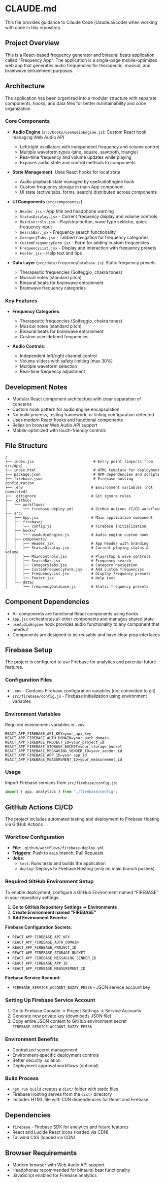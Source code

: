 # CLAUDE.md

This file provides guidance to Claude Code (claude.ai/code) when working with code in this repository.

## Project Overview

This is a React-based frequency generator and binaural beats application called "Frequency App". The application is a single-page mobile-optimized web app that generates audio frequencies for therapeutic, musical, and brainwave entrainment purposes.

## Architecture

The application has been organized into a modular structure with separate components, hooks, and data files for better maintainability and code organization.

### Core Components

- **Audio Engine** (`src/hooks/useAudioEngine.js`): Custom React hook managing Web Audio API
  - Left/right oscillators with independent frequency and volume control
  - Multiple waveform types (sine, square, sawtooth, triangle)  
  - Real-time frequency and volume updates while playing
  - Exposes audio state and control methods to components

- **State Management**: Uses React hooks for local state
  - Audio playback state managed by useAudioEngine hook
  - Custom frequency storage in main App component
  - UI state (active tabs, forms, search) distributed across components

- **UI Components** (`src/components/`):
  - `Header.jsx` - App title and headphone warning
  - `StatusDisplay.jsx` - Current frequency display and volume controls
  - `MainControls.jsx` - Play/stop button, wave type selector, quick frequency input
  - `SearchBar.jsx` - Frequency search functionality
  - `CategoryTabs.jsx` - Tabbed navigation for frequency categories
  - `CustomFrequencyForm.jsx` - Form for adding custom frequencies
  - `FrequencyList.jsx` - Display and interaction with frequency presets
  - `Footer.jsx` - Help text and tips

- **Data Layer** (`src/data/frequencyDatabase.js`): Static frequency presets
  - Therapeutic frequencies (Solfeggio, chakra tones)
  - Musical notes (standard pitch)
  - Binaural beats for brainwave entrainment
  - Brainwave frequency categories

### Key Features

- **Frequency Categories**: 
  - Therapeutic frequencies (Solfeggio, chakra tones)
  - Musical notes (standard pitch)
  - Binaural beats for brainwave entrainment
  - Custom user-defined frequencies

- **Audio Controls**:
  - Independent left/right channel control
  - Volume sliders with safety limiting (max 30%)
  - Multiple waveform selection
  - Real-time frequency adjustment

## Development Notes

- Modular React component architecture with clear separation of concerns
- Custom hook pattern for audio engine encapsulation
- No build process, testing framework, or linting configuration detected
- Uses modern React hooks and functional components
- Relies on browser Web Audio API support
- Mobile-optimized with touch-friendly controls

## File Structure

```
/
├── index.jsx                           # Entry point (imports from src/App)
├── index.html                          # HTML template for deployment
├── package.json                        # NPM dependencies and scripts
├── firebase.json                       # Firebase hosting configuration
├── .env                               # Environment variables (not committed)
├── .gitignore                         # Git ignore rules
├── .github/
│   └── workflows/
│       └── firebase-deploy.yml        # GitHub Actions CI/CD workflow
├── src/
│   ├── App.jsx                        # Main application component
│   ├── firebase/
│   │   └── config.js                  # Firebase initialization
│   ├── hooks/
│   │   └── useAudioEngine.js          # Audio engine custom hook
│   ├── components/
│   │   ├── Header.jsx                 # App header with branding
│   │   ├── StatusDisplay.jsx          # Current playing status & volume
│   │   ├── MainControls.jsx           # Play/stop & wave controls
│   │   ├── SearchBar.jsx              # Frequency search
│   │   ├── CategoryTabs.jsx           # Category navigation
│   │   ├── CustomFrequencyForm.jsx    # Add custom frequencies
│   │   ├── FrequencyList.jsx          # Display frequency presets
│   │   └── Footer.jsx                 # Help text
│   └── data/
│       └── frequencyDatabase.js       # Static frequency presets
```

## Component Dependencies

- All components are functional React components using hooks
- `App.jsx` orchestrates all other components and manages shared state
- `useAudioEngine` hook provides audio functionality to any component that needs it
- Components are designed to be reusable and have clear prop interfaces

## Firebase Setup

The project is configured to use Firebase for analytics and potential future features.

### Configuration Files
- `.env` - Contains Firebase configuration variables (not committed to git)
- `src/firebase/config.js` - Firebase initialization using environment variables

### Environment Variables
Required environment variables in `.env`:
```
REACT_APP_FIREBASE_API_KEY=your_api_key
REACT_APP_FIREBASE_AUTH_DOMAIN=your_auth_domain
REACT_APP_FIREBASE_PROJECT_ID=your_project_id
REACT_APP_FIREBASE_STORAGE_BUCKET=your_storage_bucket
REACT_APP_FIREBASE_MESSAGING_SENDER_ID=your_sender_id
REACT_APP_FIREBASE_APP_ID=your_app_id
REACT_APP_FIREBASE_MEASUREMENT_ID=your_measurement_id
```

### Usage
Import Firebase services from `src/firebase/config.js`:
```javascript
import { app, analytics } from './firebase/config';
```

## GitHub Actions CI/CD

The project includes automated testing and deployment to Firebase Hosting via GitHub Actions.

### Workflow Configuration
- **File**: `.github/workflows/firebase-deploy.yml`
- **Triggers**: Push to `main` branch, Pull Requests
- **Jobs**: 
  - `test`: Runs tests and builds the application
  - `deploy`: Deploys to Firebase Hosting (only on main branch pushes)

### Required GitHub Environment Setup
To enable deployment, configure a GitHub Environment named "FIREBASE" in your repository settings:

1. **Go to GitHub Repository Settings → Environments**
2. **Create Environment named "FIREBASE"**
3. **Add Environment Secrets:**

**Firebase Configuration Secrets:**
- `REACT_APP_FIREBASE_API_KEY`
- `REACT_APP_FIREBASE_AUTH_DOMAIN`
- `REACT_APP_FIREBASE_PROJECT_ID`
- `REACT_APP_FIREBASE_STORAGE_BUCKET`
- `REACT_APP_FIREBASE_MESSAGING_SENDER_ID`
- `REACT_APP_FIREBASE_APP_ID`
- `REACT_APP_FIREBASE_MEASUREMENT_ID`

**Firebase Service Account:**
- `FIREBASE_SERVICE_ACCOUNT_BUZZY_FE536` - JSON service account key

### Setting Up Firebase Service Account
1. Go to Firebase Console → Project Settings → Service Accounts
2. Generate new private key (downloads JSON file)
3. Copy entire JSON content to GitHub environment secret `FIREBASE_SERVICE_ACCOUNT_BUZZY_FE536`

### Environment Benefits
- Centralized secret management
- Environment-specific deployment controls
- Better security isolation
- Deployment approval workflows (optional)

### Build Process
- `npm run build` creates a `dist/` folder with static files
- Firebase Hosting serves from the `dist/` directory
- Includes HTML file with CDN dependencies for React and Firebase

## Dependencies

- `firebase` - Firebase SDK for analytics and future features
- React and Lucide React icons (loaded via CDN)
- Tailwind CSS (loaded via CDN)

## Browser Requirements

- Modern browser with Web Audio API support
- Headphones recommended for binaural beat functionality
- JavaScript enabled for Firebase analytics